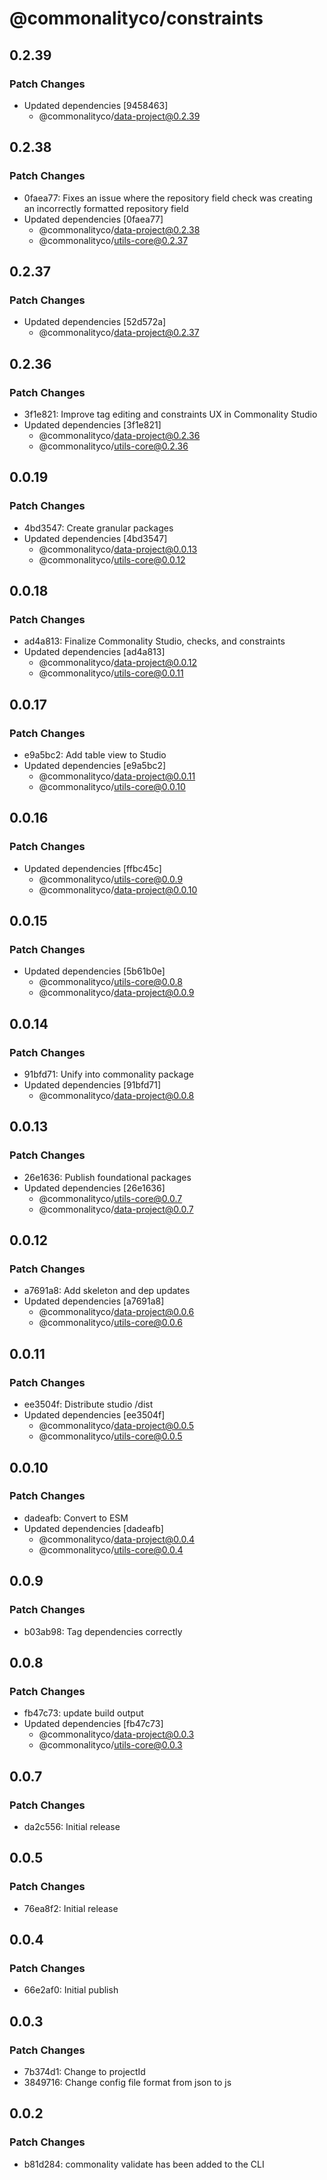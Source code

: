 # @commonalityco/constraints

## 0.2.39

### Patch Changes

- Updated dependencies [9458463]
  - @commonalityco/data-project@0.2.39

## 0.2.38

### Patch Changes

- 0faea77: Fixes an issue where the repository field check was creating an incorrectly formatted repository field
- Updated dependencies [0faea77]
  - @commonalityco/data-project@0.2.38
  - @commonalityco/utils-core@0.2.37

## 0.2.37

### Patch Changes

- Updated dependencies [52d572a]
  - @commonalityco/data-project@0.2.37

## 0.2.36

### Patch Changes

- 3f1e821: Improve tag editing and constraints UX in Commonality Studio
- Updated dependencies [3f1e821]
  - @commonalityco/data-project@0.2.36
  - @commonalityco/utils-core@0.2.36

## 0.0.19

### Patch Changes

- 4bd3547: Create granular packages
- Updated dependencies [4bd3547]
  - @commonalityco/data-project@0.0.13
  - @commonalityco/utils-core@0.0.12

## 0.0.18

### Patch Changes

- ad4a813: Finalize Commonality Studio, checks, and constraints
- Updated dependencies [ad4a813]
  - @commonalityco/data-project@0.0.12
  - @commonalityco/utils-core@0.0.11

## 0.0.17

### Patch Changes

- e9a5bc2: Add table view to Studio
- Updated dependencies [e9a5bc2]
  - @commonalityco/data-project@0.0.11
  - @commonalityco/utils-core@0.0.10

## 0.0.16

### Patch Changes

- Updated dependencies [ffbc45c]
  - @commonalityco/utils-core@0.0.9
  - @commonalityco/data-project@0.0.10

## 0.0.15

### Patch Changes

- Updated dependencies [5b61b0e]
  - @commonalityco/utils-core@0.0.8
  - @commonalityco/data-project@0.0.9

## 0.0.14

### Patch Changes

- 91bfd71: Unify into commonality package
- Updated dependencies [91bfd71]
  - @commonalityco/data-project@0.0.8

## 0.0.13

### Patch Changes

- 26e1636: Publish foundational packages
- Updated dependencies [26e1636]
  - @commonalityco/utils-core@0.0.7
  - @commonalityco/data-project@0.0.7

## 0.0.12

### Patch Changes

- a7691a8: Add skeleton and dep updates
- Updated dependencies [a7691a8]
  - @commonalityco/data-project@0.0.6
  - @commonalityco/utils-core@0.0.6

## 0.0.11

### Patch Changes

- ee3504f: Distribute studio /dist
- Updated dependencies [ee3504f]
  - @commonalityco/data-project@0.0.5
  - @commonalityco/utils-core@0.0.5

## 0.0.10

### Patch Changes

- dadeafb: Convert to ESM
- Updated dependencies [dadeafb]
  - @commonalityco/data-project@0.0.4
  - @commonalityco/utils-core@0.0.4

## 0.0.9

### Patch Changes

- b03ab98: Tag dependencies correctly

## 0.0.8

### Patch Changes

- fb47c73: update build output
- Updated dependencies [fb47c73]
  - @commonalityco/data-project@0.0.3
  - @commonalityco/utils-core@0.0.3

## 0.0.7

### Patch Changes

- da2c556: Initial release

## 0.0.5

### Patch Changes

- 76ea8f2: Initial release

## 0.0.4

### Patch Changes

- 66e2af0: Initial publish

## 0.0.3

### Patch Changes

- 7b374d1: Change to projectId
- 3849716: Change config file format from json to js

## 0.0.2

### Patch Changes

- b81d284: commonality validate has been added to the CLI
